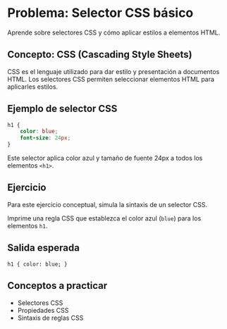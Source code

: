 # Problema: Selector CSS básico

Aprende sobre selectores CSS y cómo aplicar estilos a elementos HTML.

## Concepto: CSS (Cascading Style Sheets)

CSS es el lenguaje utilizado para dar estilo y presentación a documentos HTML. Los selectores CSS permiten seleccionar elementos HTML para aplicarles estilos.

## Ejemplo de selector CSS

```css
h1 {
    color: blue;
    font-size: 24px;
}
```

Este selector aplica color azul y tamaño de fuente 24px a todos los elementos `<h1>`.

## Ejercicio

Para este ejercicio conceptual, simula la sintaxis de un selector CSS.

Imprime una regla CSS que establezca el color azul (`blue`) para los elementos `h1`.

## Salida esperada

```
h1 { color: blue; }
```

## Conceptos a practicar

- Selectores CSS
- Propiedades CSS
- Sintaxis de reglas CSS
